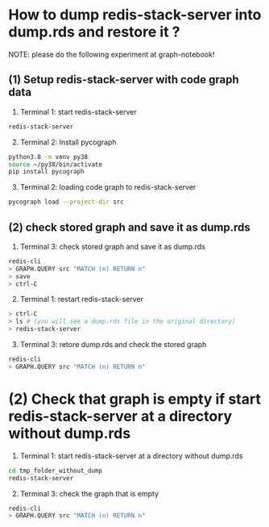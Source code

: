 # How to dump redis-stack-server into dump.rds and restore it ? 

NOTE: please do the following experiment at graph-notebook! 

## (1) Setup redis-stack-server with code graph data
1. Terminal 1: start redis-stack-server
```bash
redis-stack-server
```
2. Terminal 2: Install pycograph 
```bash
python3.8 -m venv py38
source ~/py38/bin/activate
pip install pycograph
```
3.  Terminal 2: loading code graph to redis-stack-server
```bash
pycograph load --project-dir src
```
## (2) check stored graph and save it as dump.rds
1. Terminal 3: check stored graph and save it as dump.rds
```bash
redis-cli
> GRAPH.QUERY src "MATCH (n) RETURN n"
> save
> ctrl-C
```
2. Terminal 1: restart redis-stack-server
```bash
> ctrl-C 
> ls # (you will see a dump.rds file in the original directory)
> redis-stack-server
```
3. Terminal 3: retore dump.rds and check the stored graph 
```bash
redis-cli
> GRAPH.QUERY src "MATCH (n) RETURN n"
```
# (2) Check that graph is empty if start redis-stack-server at a directory without dump.rds
1. Terminal 1: start redis-stack-server at a directory without dump.rds
```bash
cd tmp_folder_without_dump
redis-stack-server
```
2. Terminal 3: check the graph that is empty 
```bash
redis-cli
> GRAPH.QUERY src "MATCH (n) RETURN n"
```

